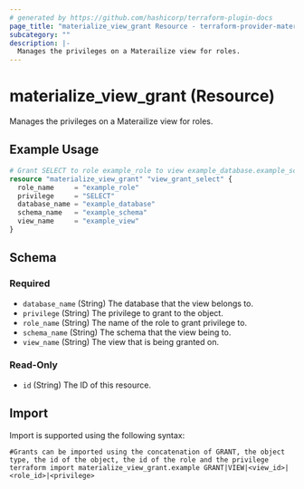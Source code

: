 ```yaml
---
# generated by https://github.com/hashicorp/terraform-plugin-docs
page_title: "materialize_view_grant Resource - terraform-provider-materialize"
subcategory: ""
description: |-
  Manages the privileges on a Materailize view for roles.
---
```


# materialize_view_grant (Resource)

Manages the privileges on a Materailize view for roles.

## Example Usage

```terraform
# Grant SELECT to role example_role to view example_database.example_schema.example_view
resource "materialize_view_grant" "view_grant_select" {
  role_name     = "example_role"
  privilege     = "SELECT"
  database_name = "example_database"
  schema_name   = "example_schema"
  view_name     = "example_view"
}
```

<!-- schema generated by tfplugindocs -->
## Schema

### Required

- `database_name` (String) The database that the view belongs to.
- `privilege` (String) The privilege to grant to the object.
- `role_name` (String) The name of the role to grant privilege to.
- `schema_name` (String) The schema that the view being to.
- `view_name` (String) The view that is being granted on.

### Read-Only

- `id` (String) The ID of this resource.

## Import

Import is supported using the following syntax:

```shell
#Grants can be imported using the concatenation of GRANT, the object type, the id of the object, the id of the role and the privilege 
terraform import materialize_view_grant.example GRANT|VIEW|<view_id>|<role_id>|<privilege>
```
